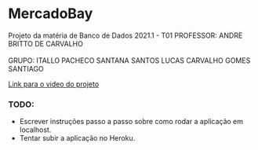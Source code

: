 # MercadoBay

Projeto da matéria de Banco de Dados 2021.1 - T01
PROFESSOR: ANDRE BRITTO DE CARVALHO<br></br>
GRUPO: ITALLO PACHECO SANTANA SANTOS
       LUCAS CARVALHO GOMES SANTIAGO
       
[Link para o video do projeto ](https://youtu.be/a39LSULX0nk)

### TODO: 
* Escrever instruções passo a passo sobre como rodar a aplicação em localhost.
* Tentar subir a aplicação no Heroku.
